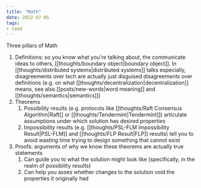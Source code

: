 ```yaml
---
title: "Math"
date: 2022-07-05
tags:
- seed
---
```


Three pillars of Math
1. Definitions: so you know what you're talking about, the communicate ideas to others, [[thoughts/boundary object|boundary object]]. In [[thoughts/distributed systems|distributed systems]] talks especially, disagreements over tech are actually just disguised disagreements over definitions (e.g. on what [[thoughts/decentralization|decentralization]] means, see also [[posts/new-words|word meaning]] and [[thoughts/semantics|semantics]])
2. Theorems
	1. Possibility results (e.g. protocols like [[thoughts/Raft Consensus Algorithm|Raft]] or [[thoughts/Tendermint|Tendermint]]) articulate assumptions under which solution has desired properties
	2. Impossibility results (e.g. [[thoughts/PSL-FLM Impossibility Result|PSL-FLM]] and [[thoughts/FLP Result|FLP]] results) tell you to avoid wasting time trying to design something that cannot exist
3. Proofs: arguments of why we know these theorems are actually true statements
	1. Can guide you to what the solution might look like (specifically, in the realm of possibility results)
	2. Can help you asses whether changes to the solution void the properties it originally had